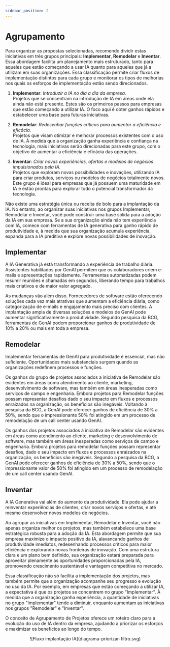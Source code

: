 ```yaml
---
sidebar_position: 2
---
```

# Agrupamento
Para organizar as propostas selecionadas, recomendo dividir estas iniciativas em três grupos principais: **Implementar**, **Remodelar** e **Inventar**. Essa abordagem facilita um planejamento mais estruturado, tanto para aqueles que estão começando a usar IA quanto para aqueles que já a utilizam em suas organizações. Essa classificação permite criar fluxos de implementação distintos para cada grupo e monitorar os tipos de melhorias nos quais os esforços de implementação estão sendo direcionados.

1. **Implementar**:  *Introduzir a IA no dia a dia da empresa.<br />*
Projetos que se concentram na introdução de IA em áreas onde ela ainda não está presente. Estes são os primeiros passos para empresas que estão começando a utilizar IA. O foco aqui é obter ganhos rápidos e estabelecer uma base para futuras iniciativas.

2. **Remodelar**: *Redesenhar funções críticas para aumentar a eficiência e eficácia.*<br />
Projetos que visam otimizar e melhorar processos existentes com o uso de IA. À medida que a organização ganha experiência e confiança na tecnologia, mais iniciativas serão direcionadas para este grupo, com o objetivo de aumentar a eficiência e eficácia das operações.

3. **Inventar**: *Criar novas experiências, ofertas e modelos de negócios impulsionados pela IA.*<br />
Projetos que exploram novas possibilidades e inovações, utilizando IA para criar produtos, serviços ou modelos de negócios totalmente novos. Este grupo é ideal para empresas que já possuem uma maturidade em IA e estão prontas para explorar todo o potencial transformador da tecnologia.

Não existe uma estratégia única ou receita de bolo para a implantação da IA. No entanto, ao organizar suas iniciativas nos grupos Implementar, Remodelar e Inventar, você pode construir uma base sólida para a adoção da IA em sua empresa. Se a sua organização ainda não tem experiência com IA, comece com ferramentas de IA generativa para ganho rápido de produtividade e, à medida que sua organização acumula experiência, expanda para a IA preditiva e explore novas possibilidades de inovação.

## Implementar
A IA Generativa já está transformando a experiência de trabalho diária. Assistentes habilitados por GenAI permitem que os colaboradores criem e-mails e apresentações rapidamente. Ferramentas automatizadas podem resumir reuniões e chamadas em segundos, liberando tempo para trabalhos mais criativos e de maior valor agregado.

As mudanças vão além disso. Fornecedores de software estão oferecendo soluções cada vez mais atrativas que aumentam a eficiência diária, como categorização de e-mails e engajamento mais preciso com clientes. A implantação ampla de diversas soluções e modelos de GenAI pode aumentar significativamente a produtividade. Segundo pesquisa da BCG, ferramentas de GenAI podem proporcionar ganhos de produtividade de 10% a 20% ou mais em toda a empresa.

## Remodelar
Implementar ferramentas de GenAI para produtividade é essencial, mas não suficiente. Oportunidades mais substanciais surgem quando as organizações redefinem processos e funções.

Os ganhos do grupo de projetos associados a iniciativa de Remodelar são evidentes em áreas como atendimento ao cliente, marketing, desenvolvimento de software, mas também em áreas inesperadas como serviços de campo e engenharia. Embora projetos  para Remodelar funções possam representar desafios dado o seu impacto em fluxos e processos enraizados na organização, os benefícios são inegáveis. Voltando à pesquisa da BCG, a GenAI pode oferecer ganhos de eficiência de 30% a 50%, sendo que o impressionante 50% foi atingido em um processo de remodelação de um call center usando GenAI.

Os ganhos dos projetos associados à iniciativa de Remodelar são evidentes em áreas como atendimento ao cliente, marketing e desenvolvimento de software, mas também em áreas inesperadas como serviços de campo e engenharia. Embora projetos para remodelar funções possam representar desafios, dado o seu impacto em fluxos e processos enraizados na organização, os benefícios são inegáveis. Segundo a pesquisa da BCG, a GenAI pode oferecer ganhos de eficiência de 30% a 50%, sendo que o impressionante valor de 50% foi atingido em um processo de remodelação de um call center usando GenAI.

## Inventar
A IA Generativa vai além do aumento da produtividade. Ela pode ajudar a reinventar experiências de clientes, criar novos serviços e ofertas, e até mesmo desenvolver novos modelos de negócios.

Ao agrupar as iniciativas em Implementar, Remodelar e Inventar, você não apenas organiza melhor os projetos, mas também estabelece uma base estratégica robusta para a adoção da IA. Esta abordagem permite que sua empresa maximize o impacto positivo da IA, alavancando ganhos de produtividade imediatos, redesenhando processos críticos para maior eficiência e explorando novas fronteiras de inovação. Com uma estrutura clara e um plano bem definido, sua organização estará preparada para aproveitar plenamente as oportunidades proporcionadas pela IA, promovendo crescimento sustentável e vantagem competitiva no mercado.

Essa classificação não só facilita a implementação dos projetos, mas também permite que a organização acompanhe seu progresso e evolução no uso da IA. Por exemplo, em empresas que estão começando a utilizar IA, a expectativa é que os projetos se concentrem no grupo "Implementar". À medida que a organização ganha experiência, a quantidade de iniciativas no grupo "Implementar" tende a diminuir, enquanto aumentam as iniciativas nos grupos "Remodelar" e "Inventar".

O conceito de Agrupamento de Projetos oferece um roteiro claro para a evolução do uso de IA dentro da empresa, ajudando a priorizar os esforços e maximizar os benefícios ao longo do tempo.
<center>
![Fluxo implantação IA](diagrama-priorizar-filtro.svg)
</center>
